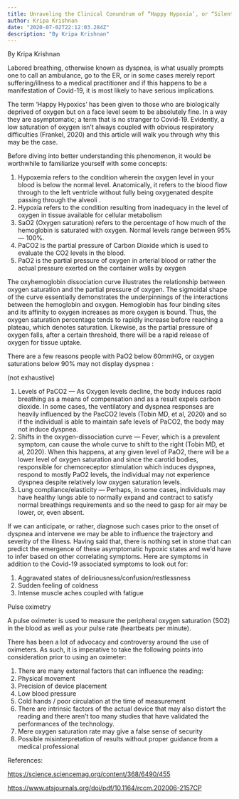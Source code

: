 ```yaml
---
title: Unraveling the Clinical Conundrum of “Happy Hypoxia’, or “Silent Hypoxemia”
author: Kripa Krishnan
date: "2020-07-02T22:12:03.284Z"
description: "By Kripa Krishnan"
---
```

By Kripa Krishnan

Labored breathing, otherwise known as dyspnea, is what usually prompts one to call an ambulance, go to the ER, or in some cases merely report suffering/illness to a medical practitioner and if this happens to be a manifestation of Covid-19, it is most likely to have serious implications.

The term ‘Happy Hypoxics’ has been given to those who are biologically deprived of oxygen but on a face level seem to be absolutely fine. In a way they are asymptomatic; a term that is no stranger to Covid-19. Evidently, a low saturation of oxygen isn’t always coupled with obvious respiratory difficulties (Frankel, 2020) and this article will walk you through why this may be the case. 

Before diving into better understanding this phenomenon, it would be worthwhile to familiarize yourself with some concepts:
1. Hypoxemia refers to the condition wherein the oxygen level in your blood is below the normal level. Anatomically, it refers to the blood flow through to the left ventricle without fully being oxygenated despite passing through the alveoli .
2. Hypoxia refers to the condition resulting from inadequacy in the level of oxygen in tissue available for cellular metabolism
3. SaO2 (Oxygen saturation) refers to the percentage of how much of the hemoglobin is saturated with oxygen. Normal levels range between 95% — 100%.
4. PaCO2 is the partial pressure of Carbon Dioxide which is used to evaluate the CO2 levels in the blood.
5. PaO2 is the partial pressure of oxygen in arterial blood or rather the actual pressure exerted on the container walls by oxygen

The oxyhemoglobin dissociation curve illustrates the relationship between oxygen saturation and the partial pressure of oxygen. The sigmoidal shape of the curve essentially demonstrates the underpinnings of the interactions between the hemoglobin and oxygen. Hemoglobin has four binding sites and its affinity to oxygen increases as more oxygen is bound. Thus, the oxygen saturation percentage tends to rapidly increase before reaching a plateau, which denotes saturation. Likewise, as the partial pressure of oxygen falls, after a certain threshold, there will be a rapid release of oxygen for tissue uptake.

There are a few reasons people with PaO2 below 60mmHG, or oxygen saturations below 90% may not display dyspnea :

(not exhaustive)
1. Levels of PaCO2 — As Oxygen levels decline, the body induces rapid breathing as a means of compensation and as a result expels carbon dioxide. In some cases, the ventilatory and dyspnea responses are heavily influenced by the PacCO2 levels (Tobin MD, et al, 2020) and so if the individual is able to maintain safe levels of PaCO2, the body may not induce dyspnea.
2. Shifts in the oxygen-dissociation curve — Fever, which is a prevalent symptom, can cause the whole curve to shift to the right (Tobin MD, et al, 2020). When this happens, at any given level of PaO2, there will be a lower level of oxygen saturation and since the carotid bodies, responsible for chemoreceptor stimulation which induces dyspnea, respond to mostly PaO2 levels, the individual may not experience dyspnea despite relatively low oxygen saturation levels.
3. Lung compliance/elasticity — Perhaps, in some cases, individuals may have healthy lungs able to normally expand and contract to satisfy normal breathings requirements and so the need to gasp for air may be lower, or, even absent.

If we can anticipate, or rather, diagnose such cases prior to the onset of dyspnea and intervene we may be able to influence the trajectory and severity of the illness. Having said that, there is nothing set in stone that can predict the emergence of these asymptomatic hypoxic states and we’d have to infer based on other correlating symptoms. Here are symptoms in addition to the Covid-19 associated symptoms to look out for:
1. Aggravated states of deliriousness/confusion/restlessness
2. Sudden feeling of coldness
3. Intense muscle aches coupled with fatigue

Pulse oximetry

A pulse oximeter is used to measure the peripheral oxygen saturation (SO2) in the blood as well as your pulse rate (heartbeats per minute).

There has been a lot of advocacy and controversy around the use of oximeters. As such, it is imperative to take the following points into consideration prior to using an oximeter:
1. There are many external factors that can influence the reading:
2. Physical movement
3. Precision of device placement
4. Low blood pressure
5. Cold hands / poor circulation at the time of measurement
6. There are intrinsic factors of the actual device that may also distort the reading and there aren’t too many  studies that have validated the performances of the technology.
7. Mere oxygen saturation rate may give a false sense of security
8. Possible misinterpretation of results without proper guidance from a medical professional

References: 

https://science.sciencemag.org/content/368/6490/455

https://www.atsjournals.org/doi/pdf/10.1164/rccm.202006-2157CP
